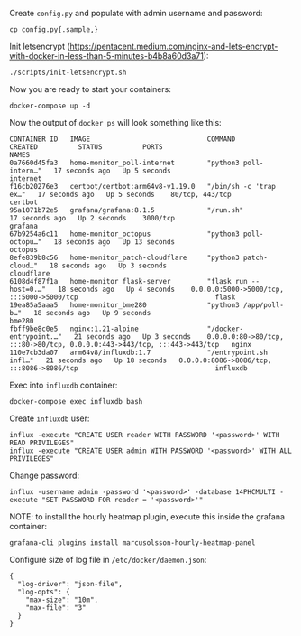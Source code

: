 Create `config.py` and populate with admin username and password:

    cp config.py{.sample,}

Init letsencrypt (https://pentacent.medium.com/nginx-and-lets-encrypt-with-docker-in-less-than-5-minutes-b4b8a60d3a71):

    ./scripts/init-letsencrypt.sh

Now you are ready to start your containers:

    docker-compose up -d

Now the output of `docker ps` will look something like this:

    CONTAINER ID   IMAGE                             COMMAND                  CREATED          STATUS          PORTS                                                                      NAMES
    0a7660d45fa3   home-monitor_poll-internet        "python3 poll-intern…"   17 seconds ago   Up 5 seconds                                                                               internet
    f16cb20276e3   certbot/certbot:arm64v8-v1.19.0   "/bin/sh -c 'trap ex…"   17 seconds ago   Up 5 seconds    80/tcp, 443/tcp                                                            certbot
    95a1071b72e5   grafana/grafana:8.1.5             "/run.sh"                17 seconds ago   Up 2 seconds    3000/tcp                                                                   grafana
    67b9254a6c11   home-monitor_octopus              "python3 poll-octopu…"   18 seconds ago   Up 13 seconds                                                                              octopus
    8efe839b8c56   home-monitor_patch-cloudflare     "python3 patch-cloud…"   18 seconds ago   Up 3 seconds                                                                               cloudflare
    6108d4f87f1a   home-monitor_flask-server         "flask run --host=0.…"   18 seconds ago   Up 4 seconds    0.0.0.0:5000->5000/tcp, :::5000->5000/tcp                                  flask
    19ea85a5aaa5   home-monitor_bme280               "python3 /app/poll-b…"   18 seconds ago   Up 9 seconds                                                                               bme280
    fbff9be8c0e5   nginx:1.21-alpine                 "/docker-entrypoint.…"   21 seconds ago   Up 3 seconds    0.0.0.0:80->80/tcp, :::80->80/tcp, 0.0.0.0:443->443/tcp, :::443->443/tcp   nginx
    110e7cb3da07   arm64v8/influxdb:1.7              "/entrypoint.sh infl…"   21 seconds ago   Up 18 seconds   0.0.0.0:8086->8086/tcp, :::8086->8086/tcp                                  influxdb

Exec into `influxdb` container:

    docker-compose exec influxdb bash

Create `influxdb` user:

    influx -execute "CREATE USER reader WITH PASSWORD '<password>' WITH READ PRIVILEGES"
    influx -execute "CREATE USER admin WITH PASSWORD '<password>' WITH ALL PRIVILEGES"

Change password:

    influx -username admin -password '<password>' -database 14PHCMULTI -execute "SET PASSWORD FOR reader = '<password>'"

NOTE: to install the hourly heatmap plugin, execute this inside the grafana container:

    grafana-cli plugins install marcusolsson-hourly-heatmap-panel

Configure size of log file in `/etc/docker/daemon.json`:

    {
      "log-driver": "json-file",
      "log-opts": {
        "max-size": "10m",
        "max-file": "3"
      }
    }

